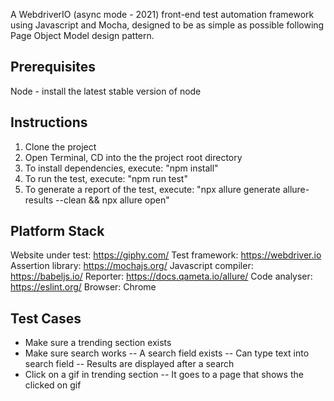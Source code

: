 A WebdriverIO (async mode - 2021) front-end test automation framework using Javascript and Mocha, designed to be as simple as possible following Page Object Model design pattern.


Prerequisites
-------------

Node - install the latest stable version of node


Instructions
-------------
1. Clone the project
2. Open Terminal, CD into the the project root directory
3. To install dependencies, execute: "npm install"
4. To run the test, execute: "npm run test"
5. To generate a report of the test, execute: "npx allure generate allure-results --clean && npx allure open"


Platform Stack
---------------

Website under test: https://giphy.com/
Test framework: https://webdriver.io
Assertion library: https://mochajs.org/
Javascript compiler: https://babeljs.io/
Reporter: https://docs.qameta.io/allure/
Code analyser: https://eslint.org/ 
Browser: Chrome


Test Cases
----------

- Make sure a trending section exists
- Make sure search works
  -- A search field exists
  -- Can type text into search field
  -- Results are displayed after a search
- Click on a gif in trending section
  -- It goes to a page that shows the clicked on gif



